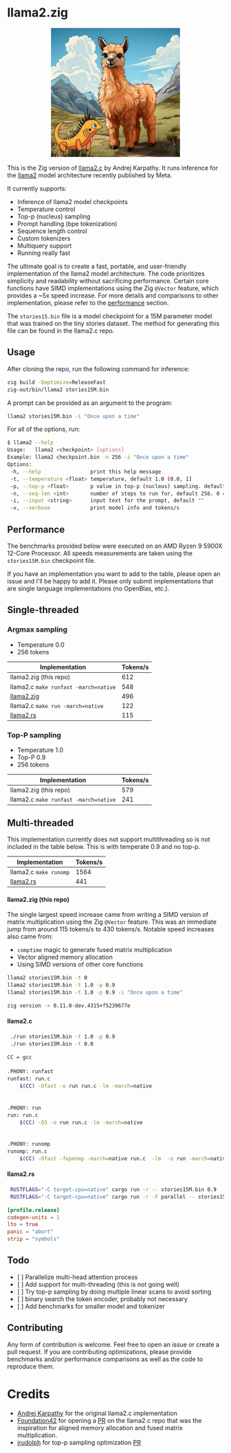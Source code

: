 # llama2.zig

<p align="center">
  <img src="assets/llama_and_ziggy.jpg" width="300" height="300" alt="Cute Llama">
</p>

This is the Zig version of [llama2.c](https://github.com/karpathy/llama2.c) by
Andrej Karpathy. It runs inference for the
[llama2](https://github.com/facebookresearch/llama) model architecture recently
published by Meta.

It currently supports:

- Inference of llama2 model checkpoints
- Temperature control
- Top-p (nucleus) sampling
- Prompt handling (bpe tokenization)
- Sequence length control
- Custom tokenizers
- Multiquery support
- Running really fast

The ultimate goal is to create a fast, portable, and user-friendly
implementation of the llama2 model architecture. The code prioritizes simplicity
and readability without sacrificing performance. Certain core functions have
SIMD implementations using the Zig `@Vector` feature, which provides a ~5x speed
increase. For more details and comparisons to other implementation, please refer
to the [performance](#performance) section.

The `stories15.bin` file is a model checkpoint for a 15M parameter model that
was trained on the tiny stories dataset. The method for generating this file
can be found in the llama2.c repo.

## Usage

After cloning the repo, run the following command for inference:

```sh
zig build -Doptimize=ReleaseFast
zig-out/bin/llama2 stories15M.bin
```

A prompt can be provided as an argument to the program:

```sh
llama2 stories15M.bin -i "Once upon a time"
```

For all of the options, run:

```sh
$ llama2 --help
Usage:   llama2 <checkpoint> [options]
Example: llama2 checkpoint.bin -n 256 -i "Once upon a time"
Options:
 -h, --help                print this help message
 -t, --temperature <float> temperature, default 1.0 (0.0, 1]
 -p, --top-p <float>       p value in top-p (nucleus) sampling. default 1.0, 0 || 1 = off
 -n, --seq-len <int>       number of steps to run for, default 256. 0 = max_seq_len
 -i, --input <string>      input text for the prompt, default ""
 -v, --verbose             print model info and tokens/s
```

## Performance

The benchmarks provided below were executed on an AMD Ryzen 9 5900X 12-Core
Processor. All speeds measurements are taken using the `stories15M.bin`
checkpoint file.

If you have an implementation you want to add to the table, please open an issue
and I'll be happy to add it. Please only submit implementations that are single
language implementations (no OpenBlas, etc.).

## Single-threaded

### Argmax sampling

- Temperature 0.0
- 256 tokens

| Implementation                                      | Tokens/s |
| --------------------------------------------------- | -------- |
| llama2.zig (this repo)                              | 612      |
| llama2.c `make runfast -march=native`               | 548      |
| [llama2.zig](https://github.com/clebert/llama2.zig) | 496      |
| llama2.c `make run -march=native`                   | 122      |
| [llama2.rs](https://github.com/gaxler/llama2.rs)    | 115      |

### Top-P sampling

- Temperature 1.0
- Top-P 0.9
- 256 tokens

| Implementation                        | Tokens/s |
| ------------------------------------- | -------- |
| llama2.zig (this repo)                | 579      |
| llama2.c `make runfast -march=native` | 241      |

## Multi-threaded

This implementation currently does not support multithreading so is not
included in the table below. This is with temperate 0.9 and no top-p.

| Implementation                                   | Tokens/s |
| ------------------------------------------------ | -------- |
| llama2.c `make runomp`                           | 1564     |
| [llama2.rs](https://github.com/gaxler/llama2.rs) | 441      |

#### llama2.zig (this repo)

The single largest speed increase came from writing a SIMD version of matrix
multiplication using the Zig `@Vector` feature. This was an immediate jump from
around 115 tokens/s to 430 tokens/s. Notable speed increases also came from:

- `comptime` magic to generate fused matrix multiplication
- Vector aligned memory allocation
- Using SIMD versions of other core functions

```sh
llama2 stories15M.bin -t 0
llama2 stories15M.bin -t 1.0 -p 0.9
llama2 stories15M.bin -t 1.0 -p 0.9 -i "Once upon a time"
```

```sh
zig version -> 0.11.0-dev.4315+f5239677e
```

#### llama2.c

```sh
 ./run stories15M.bin -t 1.0 -p 0.9
 ./run stories15M.bin -t 0.0
```

```sh
CC = gcc

.PHONY: runfast
runfast: run.c
	$(CC) -Ofast -o run run.c -lm -march=native


.PHONY: run
run: run.c
	$(CC) -O3 -o run run.c -lm -march=native


.PHONY: runomp
runomp: run.c
	$(CC) -Ofast -fopenmp -march=native run.c  -lm  -o run -march=native
```

#### llama2.rs

```sh
 RUSTFLAGS="-C target-cpu=native" cargo run -r -- stories15M.bin 0.9
 RUSTFLAGS="-C target-cpu=native" cargo run -r -F parallel -- stories15M.bin 0.9
```

```toml
[profile.release]
codegen-units = 1
lto = true
panic = "abort"
strip = "symbols"
```

## Todo

- \[ \] Parallelize multi-head attention process
- \[ \] Add support for multi-threading (this is not going well)
- \[ \] Try top-p sampling by doing multiple linear scans to avoid sorting
- \[ \] binary search the token encoder, probably not necessary
- \[ \] Add benchmarks for smaller model and tokenizer

## Contributing

Any form of contribution is welcome. Feel free to open an issue or create a
pull request. If you are contributing optimizations, please provide benchmarks
and/or performance comparisons as well as the code to reproduce them.

# Credits

- [Andrej Karpathy](https://github.com/karpathy) for the original llama2.c
  implementation
- [Foundation42](https://github.com/Foundation42) for opening a
  [PR](https://github.com/karpathy/llama2.c/pull/94/files) on the llama2.c repo
  that was the inspiration for aligned memory allocation and fused matrix
  multiplication.
- [jrudolph](https://github.com/jrudolph) for top-p sampling optimization
  [PR](https://github.com/karpathy/llama2.c/pull/276)
